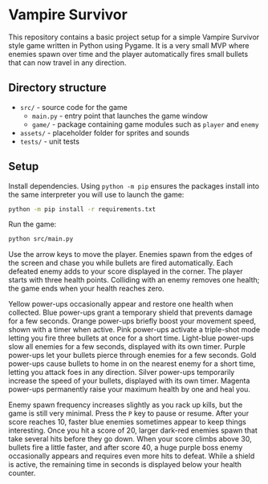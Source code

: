 # Vampire Survivor

This repository contains a basic project setup for a simple Vampire Survivor style game written in Python using Pygame.  It is a very small MVP where enemies spawn over time and the player automatically fires small bullets that can now travel in any direction.

## Directory structure

- `src/` - source code for the game
  - `main.py` - entry point that launches the game window
  - `game/` - package containing game modules such as `player` and `enemy`
- `assets/` - placeholder folder for sprites and sounds
- `tests/` - unit tests

## Setup

Install dependencies. Using `python -m pip` ensures the packages install into the
same interpreter you will use to launch the game:

```bash
python -m pip install -r requirements.txt
```

Run the game:

```bash
python src/main.py
```

Use the arrow keys to move the player.  Enemies spawn from the edges of the
screen and chase you while bullets are fired automatically.  Each defeated enemy
adds to your score displayed in the corner.  The player starts with three health
points. Colliding with an enemy removes one health; the game ends when your
health reaches zero.

Yellow power-ups occasionally appear and restore one health when collected.
Blue power-ups grant a temporary shield that prevents damage for a few seconds.
Orange power-ups briefly boost your movement speed, shown with a timer when active.
Pink power-ups activate a triple-shot mode letting you fire three bullets at once for a short time.
Light-blue power-ups slow all enemies for a few seconds, displayed with its own timer.
Purple power-ups let your bullets pierce through enemies for a few seconds.
Gold power-ups cause bullets to home in on the nearest enemy for a short time, letting you attack foes in any direction.
Silver power-ups temporarily increase the speed of your bullets, displayed with its own timer.
Magenta power-ups permanently raise your maximum health by one and heal you.


Enemy spawn frequency increases slightly as you rack up kills, but the game is
still very minimal.
Press the `P` key to pause or resume. After your score reaches 10, faster blue
enemies sometimes appear to keep things interesting. Once you hit a score of 20,
larger dark-red enemies spawn that take several hits before they go down. When
your score climbs above 30, bullets fire a little faster, and after score 40,
a huge purple boss enemy occasionally appears and requires even more hits to
defeat.
While a shield is active, the remaining time in seconds is displayed below your
health counter.
